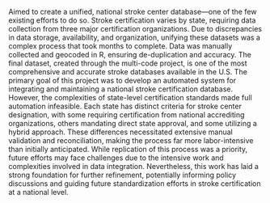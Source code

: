 Aimed to create a unified, national stroke center database—one of the few existing efforts to do so.
Stroke certification varies by state, requiring data collection from three major certification organizations. Due to discrepancies in data storage, availability, and organization, unifying these datasets was a complex process that took months to complete. Data was manually collected and geocoded in R, ensuring de-duplication and accuracy. The final dataset, created through the multi-code project, is one of the most comprehensive and accurate stroke databases available in the U.S.
The primary goal of this project was to develop an automated system for integrating and maintaining a national stroke certification database. However, the complexities of state-level certification standards made full automation infeasible. Each state has distinct criteria for stroke center designation, with some requiring certification from national accrediting organizations, others mandating direct state approval, and some utilizing a hybrid approach. These differences necessitated extensive manual validation and reconciliation, making the process far more labor-intensive than initially anticipated.
While replication of this process was a priority, future efforts may face challenges due to the intensive work and complexities involved in data integration. Nevertheless, this work has laid a strong foundation for further refinement, potentially informing policy discussions and guiding future standardization efforts in stroke certification at a national level.
